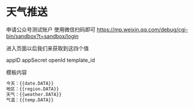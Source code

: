 # 天气推送
申请公众号测试账户
使用微信扫码即可 https://mp.weixin.qq.com/debug/cgi-bin/sandbox?t=sandbox/login

进入页面以后我们来获取到这四个值

appID appSecret openId template_id

模板内容

```bash
今天：{{date.DATA}} 
地区：{{region.DATA}} 
天气：{{weather.DATA}} 
气温：{{temp.DATA}} 
```
